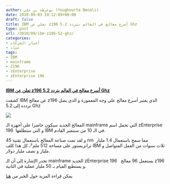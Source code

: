 ```yaml
---
author: يوغرطة بن علي (Youghourta Benali)
date: 2010-09-03 19:12:09+00:00
draft: false
title: IBM تعلن عن z196 أسرع معالج في العالم بتردد 5.2 Ghz
type: post
url: /2010/09/ibm-z196-52-ghz/
categories:
- أخبار الشركات
- عتاد
tags:
- IBM
- mainframe
- Z196
- zEnterprise
- zEnterprise 196
---
```


[**IBM تعلن عن z196 أسرع معالج في العالم بتردد 5.2 Ghz**](http://www.it-scoop.com/2010/09/ibm-z196-52-ghz/ )


كشفت IBM عن معالج z196 الذي يعتبر أسرع معالج على وجه المعمورة و الذي يصل تردده إلى 5.2 Ghz

[![](http://www.it-scoop.com/wp-content/uploads/2010/09/z196.jpg)
](http://www.it-scoop.com/2010/09/ibm-z196-52-ghz/)

المعالج الجديد سيكون حاضرا على أجهزة الـ mainframe التي تحمل اسم zEnterprise 196  و التي ستطلقها IBM في الـ 10 من سبتمبر القادم.

و لقد تمت صناعة المعالج باستعمال تقنية 45 nm  مما سمح باستعمال 1.4 مليار ترانزيستور على مساحة 512 ملم²، كل هذا كلف IBM ثلاث سنوات من العمل المتواصل و مليار و نصف مليار دولار.

تجدر الإشارة إلى أن الـ mainframe الجديد zEnterprise 196   يستعمل 96 معالج z196 و يستطيع القيام بـ 50 مليار عملية في الثانية.

يمكن قراءة المزيد حول الخبر من [هنا](http://www.zdnet.co.uk/news/servers/2010/09/03/ibm-prepares-to-ship-superfast-mainframe-40090002/)
